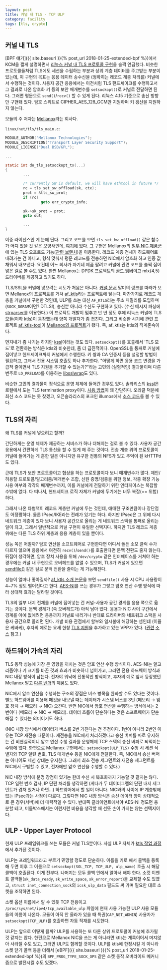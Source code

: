 ```yaml
---
layout: post
title: 커널 내 TLS - TCP ULP
category: facility
tags: [tls, crypto]
---
```

## 커널 내 TLS

[BPF 얘기]({{ site.baseurl }}{% post_url 2018-01-25-extended-bpf %})에서 KCM을 짧게 설명하면서 [리눅스 커널 내 TLS 프로토콜 구현](https://wariua.cafe24.com/wiki/Documentation/networking/tls.txt)을 슬쩍 언급했다. 비슷한 프로토콜들처럼 TLS에도 세션을 수립하는 부분과 상위 계층 데이터를 주고받는 부분이 있는데, 이 구현의 목표는 응용 데이터 송수신을 (정확히는 레코드 계층 처리를) 커널에서 수행하는 것이다. 사용자 공간 응용에서는 이전처럼 TLS 핸드셰이크를 수행하고서 그 결과로 나온 암호화 키 등의 보안 매개변수를 `setsockopt()`로 커널로 전달하면 된다. 그러면 평문으로 `send()`/`recv()` 할 수 있게 된다. 리눅스 4.15 기준으로 송신 방향만 구현돼 있다. 암호 스위트로 CIPHER_AES_128_GCM만 지원하며 키 갱신을 지원하지 않는다.

모듈의 주 저자는 [Mellanox](http://www.mellanox.com/)라는 회사다.

`linux/net/tls/tls_main.c`:
```c
MODULE_AUTHOR("Mellanox Technologies");
MODULE_DESCRIPTION("Transport Layer Security Support");
MODULE_LICENSE("Dual BSD/GPL");

...

static int do_tls_setsockopt_tx(...)
{
        ...

        /* currently SW is default, we will have ethtool in future */
        rc = tls_set_sw_offload(sk, ctx);
        prot = &tls_sw_prot;
        if (rc)
                goto err_crypto_info;

        sk->sk_prot = prot;
        goto out;

        ...
}
```

이중 라이선스인 게 눈에 띈다. 그리고 코드를 보면 `tls_set_hw_offload()` 같은 함수가 어디 있을 것 같은 모양새인데, [여기에](https://github.com/Mellanox/tls-offload/blob/tls_device_v3/net/tls/tls_device.c) 있다. 그 구현은 Mellanox의 [일부 NIC 제품군](http://www.mellanox.com/page/programmable_network_adapters)에 있는 TLS 오프로드 기능([관련 브랜치](https://github.com/Mellanox/tls-offload/tree/tls_device_v3))을 이용한다. 레코드 계층 전체가 하드웨어로 내려가는 건 아니고, 형식 맞춰서 평문 레코드를 전송하면 NIC에서 암호화 하고 인증 값 채워서 내보낸다. 요컨데 어느 회사가 자기네 제품 팔려고 커널에 관련 코드를 슬쩍 집어넣은 걸로 볼 수도 있다. 한편 Mellanox는 DPDK 프로젝트의 [골드 멤버](http://dpdk.org/about)이고 mlx{4,5} 드라이버를 제공하고 있기도 하다.

TLS/SSL을 커널에 넣으려는 시도가 처음은 아니다. [커널 문서](https://wariua.cafe24.com/wiki/Documentation/networking/tls.txt) 말미의 링크를 따라가 보면 Mellanox의 프로젝트를 거쳐 [af_ktls](https://github.com/ktls/af_ktls)라는 프로젝트에 닿는다. 마찬가지로 레코드 계층을 커널에서 구현한 것인데, ULP를 쓰는 대신 `AF_KTLS`라는 주소 패밀리를 도입하며 (`SOCK_DGRAM`이면? DTLS!), 송신뿐 아니라 수신도 구현하고 있다. (수신 메시지 파싱에 [strparser](https://wariua.cafe24.com/wiki/Documentation/networking/strparser.txt)를 이용한다.) 이 프로젝트 개발이 멈추고 반 년 정도 후에 리눅스 커널에 TLS 모듈(이하 ktls)이 등장했는데 양쪽 개발자가 좀 겹친다. 그리고 비슷한 시기에 관련 프로젝트 [af_ktls-tool](https://github.com/ktls/af_ktls-tool)이 [Mellanox의 프로젝트](https://github.com/Mellanox/tls-af_ktls_tool)가 됐다. 즉, af_ktls는 ktls의 직계존속이다.

먼지내가 좀 나기는 하지만 [kssl](http://www.ksl.ci.kyutech.ac.jp/~kourai/research/kssl/kssl.html)이라는 것도 있다. `setsockopt()`를 호출해서 'TLS 모드'로 전환하는 방식은 ktls와 비슷한데, 좀 더 급진적이다. OpenSSL을 통째로 커널에 집어넣고 핸드셰이크까지 커널에서 수행한다. 키 쌍과 CA 인증서 등을 설정할 방법이 필요하고, 그래서 전용 시스템 호출도 하나 추가한다. "어떻게 하면 응용 코드 변경을 가급적 줄이면서 TLS 지원을 추가할 수 있는가?"라는 고민의 (실험적인) 결과물이며 다른 변주로 `LD_PRELOAD`를 이용하는 [libsslwrap](http://www.ksl.ci.kyutech.ac.jp/~kourai/research/libsslwrap/libsslwrap.html)도 있다.

비슷한 고민의 결과물이 정식으로 운영 체제에 들어간 경우도 있다. 솔라리스의 [kssl](https://docs.oracle.com/cd/E36784_01/html/E36883/kssl-5.html)은 로컬에서 도는 TLS termination proxy이다. [사용 방법](http://www.c0t0d0s0.org/archives/5575-Less-known-Solaris-Features-kssl.html)이 꽤 간단하다. 오라클 덕분에 최신 소스 코드는 못 찾겠고, 오픈솔라리스의 포크인 illumos에서 [소스 코드](http://src.illumos.org/source/xref/illumos-gate/usr/src/uts/common/inet/kssl/)를 볼 수 있다.

## TLS의 자리

왜 TLS를 커널에 넣으려고 할까?

간단하게는 운영 체제가 제공하는 서비스가 하나 더해지는 걸로 볼 수 있다. 사용자 공간 응용에서 간편하게 TLS 통신을 할 수 있게 해 주는 것이다. 전송 계층 위의 프로토콜이 커널에 들어가는 게 흔한 일은 아니지만 유구한 전통의 NFS가 있고 추억이 된 kHTTPd도 있다.

근데 TLS가 보안 프로토콜이고 협상을 하는 프로토콜이다 보니 매개변수가 많다. 제안/허용할 프로토콜/알고리즘/매개변수 조합, 신원 증명/검증을 위한 정보, 각종 확장 기능 사용 여부와 각각의 매개변수까지, 이를 커널에게 전달하기 위한 인터페이스는 복잡할 수밖에 없다. 다 떠나서, 핸드셰이크 로직 자체가 커널에 두기에는 너무 복잡(== 위험)하다.

그래서 나온 타협책이 레코드 계층만 커널에 두는 것인데, 애매한 구조만큼이나 장단점도 어정쩡하다. 물론 IPsec/IKE라는 전례가 있기는 하다. 하지만 IPsec은 그 위에 다시 네트워크 계층이 있다 보니 사용자 공간으로 올리는 게 네트워크 스택을 통째로 올리는 일이 되고, 그래서 일반적으로 커널 구현이 유일한 선택지다. 하지만 TLS 레코드 계층 위에는 다른 TLS 하위 계층과 응용 계층이 있을 뿐이다.

성능 쪽은 어떨까? 암호 연산을 소프트웨어로 구현한다면 어디서 돌든 소모 클럭 수가 다르지 않으며 응용에서 여전히 `recv()`/`send()`를 호출한다면 문맥 전환도 줄지 않는다. 뒤집어 생각하면, 암호 장치 사용을 위해 `/dev/crypto` 같은 인터페이스를 거쳐야 하는 경우에는 커널 내 구현으로 오버헤드를 없앨 수 있으며, TLS가 커널에 있으면 [sendfile()](https://github.com/wariua/manpages-ko/wiki/sendfile%282%29) 같은 걸로 문맥 전환을 줄이는 게 가능해진다.

성능이 얼마나 좋아질까? [af_ktls 소개 논문](https://netdevconf.org/1.2/papers/ktls.pdf)을 보면 `sendfile()` 사용 시 CPU 사용량이 4~7% 정도 떨어진다고 한다. [AES-NI](https://ko.wikipedia.org/wiki/AES-NI)를 쓰는 경우가 그렇고 암호 연산 수행 방식에 따라 상대적 효과는 달라질 것이다.

TLS의 일부 내지 전체를 커널에 집어넣는 건 커널-사용자 공간 경계를 응용 쪽으로 옮기는 것이다. 문맥 경계가 (즉 오버헤드가) 아직 남아 있다. 응용과 NIC 사이 구간에서 경계를 아예 없애려면 응용까지 커널로 내리거나 반대로 드라이버와 네트워크 스택을 사용자 공간으로 올리면 된다. 개발 비용 관점에서 할부와 일시불에 해당하는 셈인데 (이율은 케바케), 후자의 예로는 요새 한창 [TLS 지원](https://wiki.fd.io/view/VPP/HostStack/TLS)을 추가하고 있는 VPP가 있다. ([관련](https://gerrit.fd.io/r/gitweb?p=vpp.git;a=tree;f=src/vnet/tls;h=1f2349ea297d7fdffd348383d69d0ab2913c12e8;hb=HEAD) [소](https://gerrit.fd.io/r/gitweb?p=vpp.git;a=tree;f=src/plugins/tlsmbedtls;h=b5806ecac0d1249be0c7995e6d62ce34054bbcaf;hb=HEAD)[스](https://gerrit.fd.io/r/gitweb?p=vpp.git;a=tree;f=src/plugins/tlsopenssl;h=50e37d2edea527af92e89e190076ee720a7648a4;hb=HEAD) 참고.)

## 하드웨어 가속의 자리

TLS 동작 성능에 가장 큰 영향을 끼치는 것은 암호 연산 수행 방식이다. AES-NI는 알고리즘이나 키 크기를 바꾼 것과 효과가 비슷하니 넘어가고, 그러면 전용 하드웨어 방식과 NIC 내장 방식이 남는다. 전자야 워낙에 전통적인 방식이고, 후자의 예로 앞서 등장했던 Mellanox 말고 [다른 벤더](http://interfacemasters.com/products/nics/encryption-nics/)의 제품도 있다.

NIC에서 암호 연산을 수행하는 구조의 장점은 버스 병목을 완화할 수도 있다는 것이다. 별도 하드웨어를 이용해 패킷을 내보낼 때는 데이터가 시스템 버스를 3번 (메모리 &rarr; 암호 장치 &rarr; 메모리 &rarr; NIC) 오간다. 반면 NIC에서 암호 연산을 수행하는 방식에서는 2번이다 (메모리 &rarr; NIC &rarr; 메모리). 데이터 흐름이 단순하다는 것은 소프트웨어가 단순해질 수 있다는 의미이기도 하다.

(NIC 내장 방식에서 데이터가 버스를 2번 거친다는 건 추정이다. 1번이 아니라 2번인 이유는 TCP 재전송 때문이다. 재전송을 NIC에서 처리하겠다고 송신 버퍼를 따로 유지하는 건 비현실적이니 암호 연산 수행 결과를 운영체제 TCP 스택의 송신 버퍼로 되먹이는 수밖에 없다. 한편으로 Mellanox 구현에서는 `setsockopt(ULP_TLS)` 수행 시 세션 식별자와 TCP 일련 번호, TLS 매개변수 등을 NIC에게 전달한다. 즉, NIC에서 송신 버퍼는 아니어도 세션 상태는 유지한다. 그래서 최초 전송 세그먼트와 재전송 세그먼트를 NIC에서 구별할 수 있고, 전자에만 암호 연산을 수행할 수 있다.)

NIC 내장 방식에 분명 장점이 있기는 한데 수신 시 복호화까지 가능할 것 같지는 않다. TCP 일련 번호 검사, IP 단편 처리를 생각하면 (게다가 두 데이터그램의 단편 내지 세그먼트가 겹쳐 있거나 하면...) 하드웨어에서 할 일이 아니다. NIC와의 사이에 IP 계층밖에 없는 IPsec과는 사정이 다르다. 그렇다면 NIC 내장 방식은 송신 데이터 양이 상대적으로 큰 경우(서버)에 더 매력적일 수 있다. 반대쪽 클라이언트에서야 AES-NI 정도면 충분할 테고, 미들박스에서는 이런저런 비용을 생각할 때 선뜻 손이 가지는 않는 선택지이다.

## ULP - Upper Layer Protocol

현재 ULP 프레임워크를 쓰는 모듈은 커널 TLS뿐이다. 사실 ULP 자체가 [ktls 작업 과정](https://github.com/Mellanox/tls-offload/commit/30ba54c)에서 추가된 것이다.

ULP는 프레임워크라고 부르기 민망할 정도로 단순하다. 이름을 키로 해서 콜백을 등록해 두면 이후 그 이름으로 `setsockopt(SOL_TCP, TCP_ULP, ulp_name)` 호출 시 해당 콜백이 호출된다. 이게 전부다. 나머지는 모두 콜백 안에서 알아서 해야 한다. 소켓 이벤트 콜백들(`sk_data_ready`, `sk_write_space`, `sk_error_report`)을 교체할 수도 있겠고, `struct inet_connection_sock`의 `icsk_ulp_data` 필드도 써 가며 필요한 대로 소켓을 조작하면 된다.

소켓 옵션 이름에서 알 수 있듯 TCP 전용이고 `/proc/sys/net/ipv4/tcp_available_ulp` 파일에 현재 사용 가능한 ULP 사용 모듈들의 이름이 나온다. 모듈이 아직 안 올라가 있을 때 특권(`CAP_NET_ADMIN`) 사용자가 `setsockopt(TCP_ULP)`를 호출하면 자동 적재를 시도한다.

ULP는 앞으로 어떻게 될까? ULP를 사용하는 또 다른 상위 프로토콜이 커널에 추가될 것 같지는 않다. 한편으로 Mellanox NIC을 쓰는 게 아니라면 ktls는 계륵이어서 머지않아 사라질 수도 있고, 그러면 ULP도 함께할 것이다. ULP를 ktls에 한정시킬 게 아니라 소켓 닫기 콜백 등을 더해서 [eBPF]({{ site.baseurl }}{% post_url 2018-01-25-extended-bpf %})의 `BPF_PROG_TYPE_SOCK_OPS` 같은 소켓 동작 오버라이드 메커니즘으로 발전시킬 수도 있겠다.
